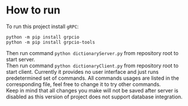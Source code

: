 # How to run
To run this project install `gRPC`: 
```
python -m pip install grpcio
python -m pip install grpcio-tools
```
Then run command `python dictionaryServer.py` from repository root to start server.<br>
Then run command `python dictionaryClient.py` from repository root to start client. Currently it provides no user interface and just runs predetermined set of commands. All commands usages are listed in the corresponding file, feel free to change it to try other commands.<br>
Keep in mind that all changes you make will not be saved after server is disabled as this version of project does not support database integration.


